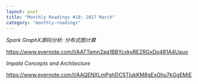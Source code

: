 ```yaml
---
layout: post
title: "Monthly Readings #18: 2017 March"
category: "monthly-readings"
---
```



*Spark GraphX源码分析: 分布式图计算*

<https://www.evernote.com/l/AATTemn2ag1BBYcxkyREZRGxDp481A4Uauo>

*Impala Concepts and Architecture*

<https://www.evernote.com/l/AAQENXLmPghDC5TIukKM8gExGhu7kGgEMiE>
